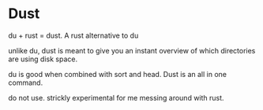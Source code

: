 # Dust
du + rust = dust. A rust alternative to du

unlike du, dust is meant to give you an instant overview of which directories are using disk space.

du is good when combined with sort and head. Dust is an all in one command.

do not use. strickly experimental for me messing around with rust.

